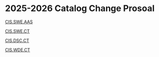 # 2025-2026 Catalog Change Prosoal

[CIS.SWE.AAS](CIS.SWE.AAS.md)

[CIS.SWE.CT](CIS.SWE.CT.md)

[CIS.DSC.CT](CIS.DSC.CT.md)

[CIS.WDE.CT](CIS.WDE.CT.md)
